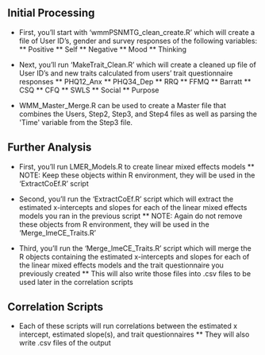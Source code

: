 ## Initial Processing
* First, you’ll start with ‘wmmPSNMTG_clean_create.R’ which will create a file of User ID’s, gender and survey responses of the following variables:
** Positive
** Self
** Negative
** Mood
** Thinking

* Next, you’ll run ‘MakeTrait_Clean.R’ which will create a cleaned up file of User ID’s and new traits calculated from users’ trait questionnaire responses
** PHQ12_Anx
** PHQ34_Dep
** RRQ
** FFMQ
** Barratt
** CSQ
** CFQ
** SWLS
** Social
** Purpose

* WMM_Master_Merge.R can be used to create a Master file that combines the Users, Step2, Step3, and Step4 files as well as parsing the 'Time' variable from the Step3 file.

## Further Analysis
* First, you’ll run LMER_Models.R to create linear mixed effects models
** NOTE: Keep these objects within R environment, they will be used in the ‘ExtractCoEf.R’ script

* Second, you’ll run the ‘ExtractCoEf.R’ script which will extract the estimated x-intercepts and slopes for each of the linear mixed effects models you ran in the previous script
** NOTE: Again do not remove these objects from R environment, they will be used in the ‘Merge_lmeCE_Traits.R’

* Third, you’ll run the ‘Merge_lmeCE_Traits.R’ script which will merge the R objects containing the estimated x-intercepts and slopes for each of the linear mixed effects models and the trait questionnaire you previously created
** This will also write those files into .csv files to be used later in the correlation scripts

## Correlation Scripts
* Each of these scripts will run correlations between the estimated x intercept, estimated slope(s), and trait questionnaires
** They will also write .csv files of the output